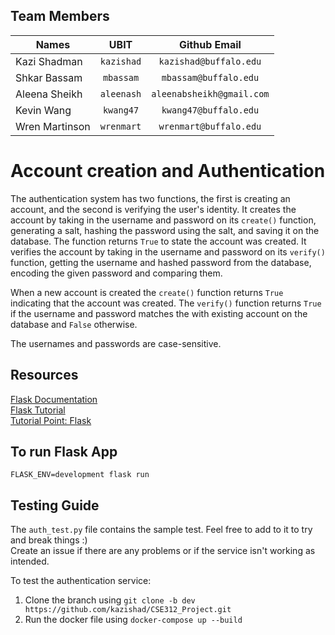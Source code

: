 
## Team Members

| Names | UBIT | Github Email |
|-------|:------:|:----------:|
|Kazi Shadman | `kazishad` | `kazishad@buffalo.edu` |
|Shkar Bassam | `mbassam` | `mbassam@buffalo.edu` |
|Aleena Sheikh |  `aleenash` | `aleenabsheikh@gmail.com` |
|Kevin Wang | `kwang47` | `kwang47@buffalo.edu` |
|Wren Martinson | `wrenmart` | `wrenmart@buffalo.edu` |


# Account creation and Authentication

The authentication system has two functions, the first is creating an account, and the second is verifying the user's identity. It creates the account by taking in the username and password on its `create()` function, generating a salt, hashing the password using the salt, and saving it on the database. The function returns `True` to state the account was created. It verifies the account by taking in the username and password on its `verify()` function, getting the username and hashed password from the database, encoding the given password and comparing them.

When a new account is created the `create()` function returns `True` indicating that the account was created. The `verify()` function returns `True` if the username and password matches the with existing account on the database and `False` otherwise.

The usernames and passwords are case-sensitive.

## Resources 
[Flask Documentation](https://flask.palletsprojects.com/en/2.0.x/) <br>
[Flask Tutorial](https://flask.palletsprojects.com/en/2.0.x/tutorial/) <br>
[Tutorial Point: Flask](https://www.tutorialspoint.com/flask/flask_overview.htm) <br>


## To run Flask App
```
FLASK_ENV=development flask run
```
## Testing Guide
The `auth_test.py` file contains the sample test. Feel free to add to it to try and break things :) <br>
Create an issue if there are any problems or if the service isn't working as intended.

To test the authentication service:
1. Clone the branch using `git clone -b dev https://github.com/kazishad/CSE312_Project.git`
2. Run the docker file using `docker-compose up --build`

